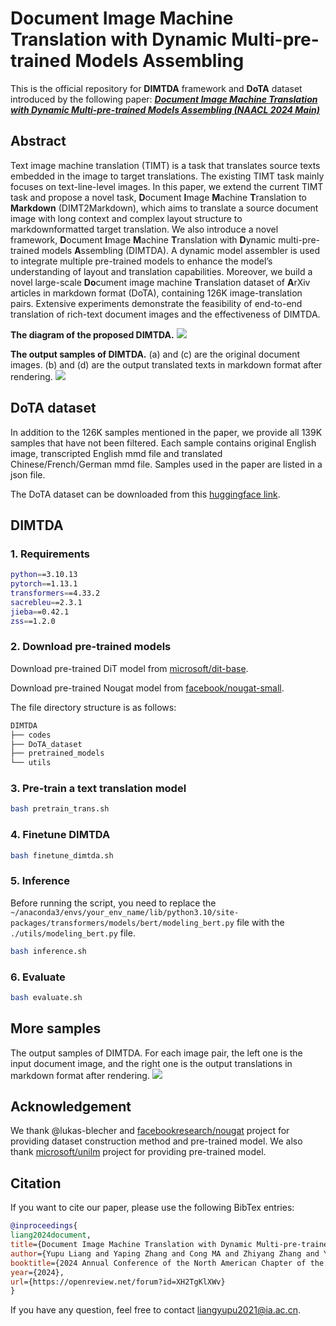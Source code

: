 # Document Image Machine Translation with Dynamic Multi-pre-trained Models Assembling

This is the official repository for **DIMTDA** framework and **DoTA** dataset introduced by the following paper: [***Document Image Machine Translation with Dynamic Multi-pre-trained Models Assembling (NAACL 2024 Main)***](https://openreview.net/forum?id=XH2TgKlXWv)

## Abstract
Text image machine translation (TIMT) is a task that translates source texts embedded in the image to target translations.
The existing TIMT task mainly focuses on text-line-level images.
In this paper, we extend the current TIMT task and propose a novel task, **D**ocument **I**mage **M**achine **T**ranslation to **Markdown** (DIMT2Markdown), which aims to translate a source document image with long context and complex layout structure to markdownformatted target translation.
We also introduce a novel framework, **D**ocument **I**mage **M**achine **T**ranslation with **D**ynamic multi-pre-trained models **A**ssembling (DIMTDA).
A dynamic model assembler is used to integrate multiple pre-trained models to enhance the model’s understanding of layout and translation capabilities.
Moreover, we build a novel large-scale **Do**cument image machine **T**ranslation dataset of **A**rXiv articles in markdown format (DoTA), containing 126K image-translation pairs.
Extensive experiments demonstrate the feasibility of end-to-end translation of rich-text document images and the effectiveness of DIMTDA.

**The diagram of the proposed DIMTDA.**
![](images/fig_model.png)

**The output samples of DIMTDA.** (a) and (c) are the original document images. (b) and (d) are the output translated texts in markdown format after rendering.
![](images/fig_samples.png)

## DoTA dataset
In addition to the 126K samples mentioned in the paper, we provide all 139K samples that have not been filtered.
Each sample contains original English image, transcripted English mmd file and translated Chinese/French/German mmd file.
Samples used in the paper are listed in a json file.

The DoTA dataset can be downloaded from this [huggingface link](https://huggingface.co/datasets/liangyupu/DoTA_dataset).

## DIMTDA
### 1. Requirements
```bash
python==3.10.13
pytorch==1.13.1
transformers==4.33.2
sacrebleu==2.3.1
jieba==0.42.1
zss==1.2.0
```

### 2. Download pre-trained models
Download pre-trained DiT model from [microsoft/dit-base](https://huggingface.co/microsoft/dit-base).

Download pre-trained Nougat model from [facebook/nougat-small](https://huggingface.co/facebook/nougat-small).

The file directory structure is as follows:
```bash
DIMTDA
├── codes
├── DoTA_dataset
├── pretrained_models
└── utils
```

### 3. Pre-train a text translation model
```bash
bash pretrain_trans.sh
```

### 4. Finetune DIMTDA
```bash
bash finetune_dimtda.sh
```

### 5. Inference
Before running the script, you need to replace the `~/anaconda3/envs/your_env_name/lib/python3.10/site-packages/transformers/models/bert/modeling_bert.py` file with the `./utils/modeling_bert.py` file.
```bash
bash inference.sh
```

### 6. Evaluate
```bash
bash evaluate.sh
```

## More samples
The output samples of DIMTDA. For each image pair, the left one is the input document image, and the right one is the output translations in markdown format after rendering.
![](images/fig_appendix.png)


## Acknowledgement
We thank @lukas-blecher and [facebookresearch/nougat](https://github.com/facebookresearch/nougat) project for providing dataset construction method and pre-trained model.
We also thank [microsoft/unilm](https://github.com/microsoft/unilm/tree/master/dit) project for providing pre-trained model.

## Citation
If you want to cite our paper, please use the following BibTex entries:
```BibTex
@inproceedings{
liang2024document,
title={Document Image Machine Translation with Dynamic Multi-pre-trained Models Assembling},
author={Yupu Liang and Yaping Zhang and Cong MA and Zhiyang Zhang and Yang Zhao and Lu Xiang and Chengqing Zong and Yu Zhou},
booktitle={2024 Annual Conference of the North American Chapter of the Association for Computational Linguistics},
year={2024},
url={https://openreview.net/forum?id=XH2TgKlXWv}
}
```

If you have any question, feel free to contact [liangyupu2021@ia.ac.cn](mailto:liangyupu2021@ia.ac.cn).
